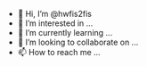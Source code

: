 - 👋 Hi, I’m @hwfis2fis
- 👀 I’m interested in ...
- 🌱 I’m currently learning ...
- 💞️ I’m looking to collaborate on ...
- 📫 How to reach me ...

<!---
hwfis2fis/hwfis2fis is a ✨ special ✨ repository because its `README.md` (this file) appears on your GitHub profile.
You can click the Preview link to take a look at your changes.
--->
